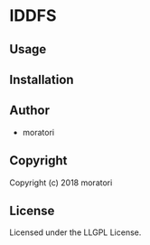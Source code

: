 # IDDFS

## Usage

## Installation

## Author

* moratori

## Copyright

Copyright (c) 2018 moratori

## License

Licensed under the LLGPL License.
